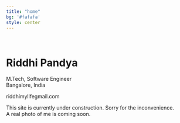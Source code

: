```yaml
---
title: "home"
bg: '#fafafa'
style: center
---
```


<div class="face">
</div>


<br>

# **Riddhi Pandya**

M.Tech, Software Engineer<br>
Bangalore, India


<p><i class="fa fa-envelope"></i> riddhimylife<i class="fa fa-at"></i>gmail.com<br>


<div class="home-icons">
<a href="https://plus.google.com/+JiaweiGao/posts"><i class="fa fa-google-plus-square"></i></a>
<a href="https://www.facebook.com/jiawei.gao.0"><i class="fa fa-facebook-square"></i></a> 
<a href="https://www.linkedin.com/in/gaojiawei/"><i class="fa fa-linkedin-square"></i></a>
<a href="https://github.com/ridsp"><i class="fa fa-github-square"></i></a>
<!--<a href=""><i class="fa fa-stack-overflow"></i></a>
<a href=""><i class="fa fa-stack-exchange"></i></a>
<a href=""><i class="fa fa-twitter-square"></i></a>-->
</div>

<i class="fa fa-cog fa-spin"></i> This site is currently under construction. Sorry for the inconvenience.<br>
<i class="fa fa-cog fa-spin"></i> A real photo of me is coming soon.
